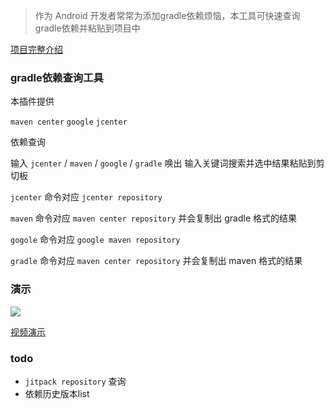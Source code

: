 > 作为 Android 开发者常常为添加gradle依赖烦恼，本工具可快速查询gradle依赖并粘贴到项目中

[项目完整介绍](https://juejin.im/post/5e37d6b06fb9a02fb96566ba)

### gradle依赖查询工具

本插件提供

 `maven center` 
 `google`
 `jcenter`

依赖查询

输入 `jcenter` / `maven` / `google` / `gradle` 唤出 输入关键词搜索并选中结果粘贴到剪切板

`jcenter` 命令对应 `jcenter repository`

`maven` 命令对应 `maven center repository` 并会复制出 gradle 格式的结果

`gogole` 命令对应 `google maven repository`

`gradle` 命令对应 `maven center repository` 并会复制出 maven 格式的结果

### 演示
![](./demo.gif)

[视频演示](https://www.bilibili.com/video/av86491319/?p=2)

### todo

- `jitpack repository` 查询
- 依赖历史版本list
